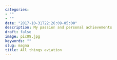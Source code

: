 ```yaml
---
categories:
- ""
- ""
date: "2017-10-31T22:26:09-05:00"
description: My passion and personal achievements
draft: false
image: pic09.jpg
keywords: ""
slug: magna
title: All things aviation
---
```

